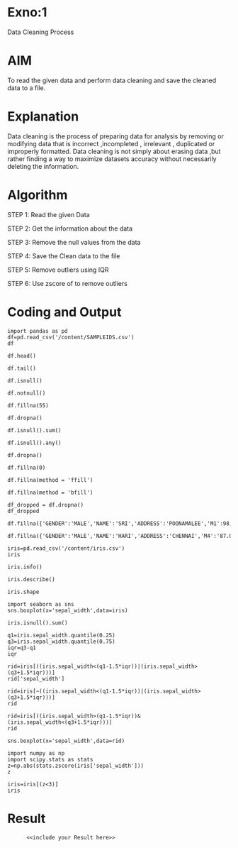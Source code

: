 # Exno:1
Data Cleaning Process

# AIM
To read the given data and perform data cleaning and save the cleaned data to a file.

# Explanation
Data cleaning is the process of preparing data for analysis by removing or modifying data that is incorrect ,incompleted , irrelevant , duplicated or improperly formatted. Data cleaning is not simply about erasing data ,but rather finding a way to maximize datasets accuracy without necessarily deleting the information.

# Algorithm
STEP 1: Read the given Data

STEP 2: Get the information about the data

STEP 3: Remove the null values from the data

STEP 4: Save the Clean data to the file

STEP 5: Remove outliers using IQR

STEP 6: Use zscore of to remove outliers

# Coding and Output
```
import pandas as pd
df=pd.read_csv('/content/SAMPLEIDS.csv')
df
 ```
```
df.head()
```
```
df.tail()
```
```
df.isnull()
```
```
df.notnull()
```
```
df.fillna(55)
```
```
df.dropna()
```
```
df.isnull().sum()
```
```
df.isnull().any()
```
```
df.dropna()
```
```
df.fillna(0)
```
```
df.fillna(method = 'ffill')
```
```
df.fillna(method = 'bfill')
```
```
df_dropped = df.dropna()
df_dropped
```
```
df.fillna({'GENDER':'MALE','NAME':'SRI','ADDRESS':'POONAMALEE','M1':98,'M2':87,'M3':76,'M4':92,'TOTAL':305,'AVG':89.999999})
```
```
df.fillna({'GENDER':'MALE','NAME':'HARI','ADDRESS':'CHENNAI','M4':'87.0'})
```
```
iris=pd.read_csv('/content/iris.csv')
iris
```
```
iris.info()
```
```
iris.describe()
```

```
iris.shape
```
```
import seaborn as sns
sns.boxplot(x='sepal_width',data=iris)
```
```
iris.isnull().sum()
```
```
q1=iris.sepal_width.quantile(0.25)
q3=iris.sepal_width.quantile(0.75)
iqr=q3-q1
iqr
```
```
rid=iris[((iris.sepal_width<(q1-1.5*iqr))|(iris.sepal_width>(q3+1.5*iqr)))]
rid['sepal_width']
```
```
rid=iris[~((iris.sepal_width<(q1-1.5*iqr))|(iris.sepal_width>(q3+1.5*iqr)))]
rid
```
```
rid=iris[((iris.sepal_width>(q1-1.5*iqr))&(iris.sepal_width<(q3+1.5*iqr)))]
rid
```
```
sns.boxplot(x='sepal_width',data=rid)
```
```
import numpy as np
import scipy.stats as stats
z=np.abs(stats.zscore(iris['sepal_width']))
z
```
```
iris=iris[(z<3)]
iris
```
# Result
          <<include your Result here>>
